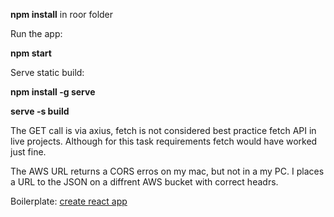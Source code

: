 **npm install** in roor folder

Run the app:

**npm start**  

Serve static build:

**npm install -g serve**

**serve -s build**

The GET call is via axius, fetch is not considered best practice fetch API in live projects. Although for this task requirements fetch would have worked just fine. 

The AWS URL returns a CORS erros on my mac, but not in a my PC. I places a URL to the JSON on a diffrent AWS bucket with correct headrs. 

Boilerplate: [create react app](https://github.com/facebook/create-react-app)
